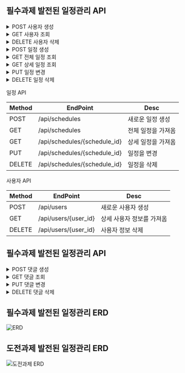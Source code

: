 ## 필수과제 발전된 일정관리 API

<details>
<summary>POST 사용자 생성</summary>
<div markdown="1">       

/api/users
- Request body

| 파라미터     |타입  |필수여부| 설명   |
|----------|------|------|------|
| username |String|O     | 작성자  |
| email    |String|O     | 이메일  |
| password |String|O     | 비밀번호 |
  ```json
  {
    "username": "작성자",
    "email" : "1234@email.com",
    "password" : "password"
 
}
  
  ```
-Example Response

| 파라미터       | 타입     |필수여부| 설명       |
|------------|--------|------|----------|
| user_id    | Long   |O     | 작성자 고유번호 |
| username | String |O     | 작성자      |
| email | String |O     | 이메일      |
| created_At | Date   |O     | 생성 날짜    |
| updated_At | Date |X     | 수정 날짜    |

```json
  {
    "user_id": 1,
    "username": "작성자" ,
    "content": "내용",
    "created_At": "2024-11-12",
    "updated_At": null
    }
```
</div>
</details>

<details>
<summary>GET 사용자 조회</summary>
<div markdown="1">       

/api/users/{user_id}
- Requset
 ```
  api/users/1 
  ```

| 파라미터    | 타입   |필수여부| 설명   |
|---------|------|------|------|
| user_id | Long |O     | 작성자 고유번호  |


-Example Response

| 파라미터       | 타입     |필수여부| 설명       |
|------------|--------|------|----------|
| user_id    | Long   |O     | 작성자 고유번호 |
| username | String |O     | 작성자      |
| email | String |O     | 이메일      |
| created_At | Date |O     | 생성 날짜    |
| updated_At | Date |X     | 수정 날짜    |

```json
  {
    "user_id": 1,
    "username": "작성자" ,
    "content": "내용",
    "created_At": "2024-11-12",
    "updated_At": null
}
```
</div>
</details>


<details>
<summary>DELETE 사용자 삭제</summary>
<div markdown="1">       

/api/users/{user_id}
- Requset
 ```
  api/users/1 
  ```

| 파라미터    | 타입   |필수여부| 설명   |
|---------|------|------|------|
| user_id | Long |O     | 작성자 고유번호  |


- Example response (성공)
```

```
- Example response (실패)

```
{
    "errorCode": 400,
    "message": "이미 삭제 되었거나 등록된 사용자가 아닙니다."
}
```
</div>
</details>




<details>
<summary>POST 일정 생성</summary>
<div markdown="1">       

/api/schedules
- Request body

| 파라미터     | 타입     |필수여부|설명  |
|----------|--------|-----|------|
| user_id  | Long   |O    |작성자 고유번호 |
| title    | String |O    |제목   |
| content  | String |O     |내용   |

  ```json
  {
    "userId": 1,
    "title": "제목",
    "content": "내용"
}
```
- Example Response

|파라미터| 타입     |필수여부|설명  |
|------|--------|------|------|
|schedule_id | Long   |O     |일정 고유번호  |
| user_id  | Long    |O     |작성자 고유번호 |
|title | String |O     |제목   |
|content  | String |O     |내용   |
|created_At| Date |O     |생성 날짜 |
|updated_At| Date |X     |수정 날짜 |

  ```json
  {
    "schedule_id": 1,
    "user_id": 1,
    "title" : "제목",
    "content": "내용",
    "created_At": "2024-11-06",
    "updated_At": null
    }
```
</div>
</details>

<details>
<summary>GET 전체 일정 조회</summary>
<div markdown="1">       

/api/schedules
- Requset

    ```
  api/schedules 
  ```

- Example response

|파라미터| 타입     |필수여부|설명  |
|------|--------|------|------|
|schedule_id | Long   |O     |일정 고유번호  |
| user_id  | Long    |O     |작성자 고유번호 |
|title | String |O     |제목   |
|content  | String |O     |내용   |
|created_At| Date |O     |생성 날짜 |
|updated_At| Date |X     |수정 날짜 |

  ```json
 [ 
  {
      "schedule_id": 1,
      "user_id": 1,
      "title" : "제목",
      "content": "내용",
      "created_At": "2024-11-12",
      "updated_At": null
    },
  {
    "schedule_id": 2,
    "user_id": 2,
    "title" : "제목2",
    "content": "내용2",
    "created_At": "2024-11-12",
    "updated_At": null
  }
]
```
</div>
</details>

<details>
<summary>GET 상세 일정 조회</summary>

<div markdown="1">       

/api/schedules/{schedule_id}
- Requset
 ```
  api/schedules/1 
  ```

 |파라미터| 타입  |필수여부|설명  |
 |------|-----|------|------|
 |schedule_id    | INT |O     |일정 고유번호  |

- Example Response (성공)

|파라미터| 타입     |필수여부|설명  |
|------|--------|------|------|
|schedule_id | Long   |O     |일정 고유번호  |
| user_id  | Long    |O     |작성자 고유번호 |
|title | String |O     |제목   |
|content  | String |O     |내용   |
|created_At| Date |O     |생성 날짜 |
|updated_At| Date |X     |수정 날짜 |

  ```json
  {
    "schedule_id": 1,
    "user_id": 1,
    "title" : "제목",
    "content": "내용",
    "created_At": "2024-11-12",
    "updated_At": null
    }
```

- Example response (실패)

```
{
    "errorCode": 400,
    "message": "올바른 ID값이 아닙니다."
}
```

</div>
</details>

<details>
<summary>PUT 일정 변경</summary>
<div markdown="1">       

/api/schedules/{schedule_id}

- Request
 ```
  api/schedules/1 
  ```

| 파라미터     | 타입     |필수여부|설명  |
|----------|--------|-----|------|
| title    | String |O    |제목   |
| content  | String |O     |내용   |

 ```json
  {
    "title" : "수정제목",
    "content": "수정내용"
}
```
- Example response (성공)

|파라미터| 타입     |필수여부|설명  |
|------|--------|------|------|
|schedule_id | Long   |O     |일정 고유번호  |
| user_id  | Long    |O     |작성자 고유번호 |
|title | String |O     |제목   |
|content  | String |O     |내용   |
|created_At| Date |O     |생성 날짜 |
|updated_At| Date |X     |수정 날짜 |

  ```json
  {
    "schedule_id": 1,
    "user_id": 1,
    "title" : "제목",
    "content": "내용",
    "created_At": "2024-11-12",
    "updated_At": "2024-11-12"
    }
```
</div>
</details>

<details>
<summary>DELETE 일정 삭제</summary>
<div markdown="1">       

/api/schedules/{schedule_id}
- Requset
 ```
  api/schedules/1 
  ```

|파라미터| 타입   |필수여부|설명  |
 |------|------|------|------|
|schedule_id    | Long |O     |일정 고유번호  |

- Example response (성공)
```

```
- Example response (실패)

```
{
    "errorCode": 400,
    "message": "비밀번호가 일치 하지 않습니다."
}
```
</div>
</details>

일정 API

|Method|EndPoint|Desc|
|------|---|---|
|POST|/api/schedules|새로운 일정 생성|
|GET|/api/schedules|전체 일정을 가져옴|
|GET|/api/schedules/{schedule_id}|상세 일정을 가져옴|
|PUT|/api/schedules/{schedule_id}|일정을 변경|
|DELETE|/api/schedules/{schedule_id}|일정을 삭제|

사용자 API

| Method | EndPoint                 | Desc           |
|--------|--------------------------|----------------|
| POST   | /api/users               | 새로운 사용자 생성     |
| GET    | /api/users/{user_id}     | 상세 사용자 정보를 가져옴 |
| DELETE | /api/users/{user_id} | 사용자 정보 삭제      |


## 필수과제 발전된 일정관리 API

<details>
<summary>POST 댓글 생성</summary>
<div markdown="1">       

/api/users
- Request body

| 파라미터      | 타입     |필수여부| 설명        |
|-----------|--------|------|-----------|
| userId    | Long   |O     | 작성자 고유 번호 |
| scheduleId | Long   |O     | 일정 고유 번호  |
| content   | String |O     | 댓글        |
  ```json
  {
    "userId": 1,
    "scheduleId" : 1,
    "content" : "댓글입니다"
 
}
  
  ```
-Example Response

| 파라미터       | 타입     |필수여부| 설명        |
|------------|--------|------|-----------|
| commentId  | Long   |O     | 댓글 고유 번호  |
| userId     | Long   |O     | 작성자 고유 번호 |
| scheduleId | Long   |O     | 일정 고유번호   |
| content    | String |O     | 댓글        |
| created_At | Date   |X     | 등록 날짜     |

```json
  {
    "commentId": 1,
    "userId": 1,
    "scheduleId": 1,
    "content": "댓글입니다",
    "created_At": "2024-11-14"
    }
```
</div>
</details>

<details>
<summary>GET 댓글 조회</summary>
<div markdown="1">       

/api/comments/{comment_id}
- Requset
 ```
  api/comments/1 
  ```

| 파라미터      | 타입   |필수여부| 설명      |
|-----------|------|------|---------|
| commentId | Long |O     | 댓글 고유번호 |


-Example Response

| 파라미터       | 타입     |필수여부| 설명        |
|------------|--------|------|-----------|
| commentId  | Long   |O     | 댓글 고유 번호  |
| userId     | Long   |O     | 작성자 고유 번호 |
| scheduleId | Long   |O     | 일정 고유번호   |
| content    | String |O     | 댓글        |
| created_At | Date   |X     | 등록 날짜     |
| updated_At | Date |X     | 수정 날짜    |

```json
  {
    "commentId": 1,
    "userId": 1,
    "scheduleId": 1,
    "content": "댓글입니다",
    "created_At": "2024-11-14",
    "updated_At": null
    }
```
</div>
</details>

<details>
<summary>PUT 댓글 변경</summary>
<div markdown="1">       

/api/comments/{comment_id}

- Request
 ```
  api/comments/1 
  ```

| 파라미터     | 타입     |필수여부| 설명      |
|----------|--------|-----|---------|
| content   | String |O     | 댓글      |

 ```json
  {
    "content" : "수정 댓글"
}
```
- Example response (성공)

| 파라미터       | 타입     |필수여부| 설명        |
|------------|--------|------|-----------|
| commentId  | Long   |O     | 댓글 고유 번호  |
| userId     | Long   |O     | 작성자 고유 번호 |
| scheduleId | Long   |O     | 일정 고유번호   |
| content    | String |O     | 댓글        |
| created_At | Date   |X     | 등록 날짜     |
| updated_At | Date |X     | 수정 날짜    |

```json
  {
  "commentId": 1,
  "userId": 1,
  "scheduleId": 1,
  "content": "수정 댓글",
  "created_At": "2024-11-14",
  "updated_At": "2024-11-14"
}
```
</div>
</details>

<details>
<summary>DELETE 댓글 삭제</summary>
<div markdown="1">       

/api/comments/{comment_id}
- Requset
 ```
  api/comments/1 
  ```

| 파라미터      | 타입   |필수여부|설명  |
 |-----------|------|------|------|
| commentId | Long |O     |일정 고유번호  |

- Example response (성공)
```

```
- Example response (실패)

```
{
    "errorCode": 400,
    "message": "댓글이 삭제되지 않았습니다."
}
```
</div>
</details>



## 필수과제 발전된 일정관리 ERD

![ERD](https://github.com/user-attachments/assets/b32d9989-e838-4bf3-bcf6-d50feb03e967)


## 도전과제 발전된 일정관리 ERD
![도전과제 ERD](https://github.com/user-attachments/assets/dd5d372a-e72e-4369-8445-b92c0f7a506c)

